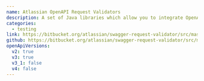 ```yaml
---
name: Atlassian OpenAPI Request Validators
description: A set of Java libraries which allow you to integrate OpenAPI Description Document validation into your testing or clients with tools like WireMock/RestAssured/MockMVC/etc...
categories:
  - testing
link: https://bitbucket.org/atlassian/swagger-request-validator/src/master/
github: https://bitbucket.org/atlassian/swagger-request-validator/src/master/
openApiVersions:
  v2: true
  v3: true
  v3_1: false
  v4: false
---
```

